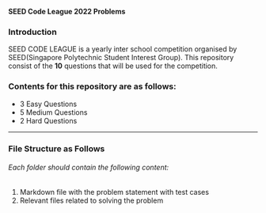 **SEED Code League 2022 Problems** 

### Introduction

SEED CODE LEAGUE is a yearly inter school competition organised by SEED(Singapore Polytechnic Student Interest Group). This repository consist of the **10** questions that will be used for the competition.

### Contents for this repository are as follows:

- 3 Easy Questions 
- 5 Medium Questions
- 2 Hard Questions

------------

### File Structure as Follows
###### Each folder should contain the following content:
1.  Markdown file with the problem statement with test cases
2.  Relevant files related to solving the problem
